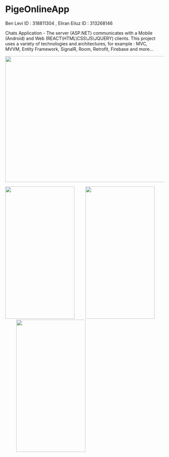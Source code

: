 # PigeOnlineApp
Ben Levi ID : 318811304 , Eliran Eiluz ID : 313268146

Chats Application - The server (ASP.NET) communicates with a Mobile (Android) and Web (REACT\HTML\CSS\JS\JQUERY) clients. This project uses a variety of technologies and architectures, for example : MVC, MVVM, Entity Framework, SignalR, Room, Retrofit, Firebase and more...

<img src="https://user-images.githubusercontent.com/106863159/180515058-07fb0bef-829c-462c-906e-31eba7443e21.png" width="760" height="400">

<img src="https://user-images.githubusercontent.com/106863159/180515794-debd7cb5-178f-4c91-9e2a-b7772e259a6b.png" width="220" height="420">&nbsp;&nbsp;&nbsp;&nbsp;&nbsp;&nbsp;&nbsp;&nbsp;&nbsp;<img src="https://user-images.githubusercontent.com/106863159/180515690-b146da49-369b-47f2-b9c8-20945717a5b8.png" width="220" height="420">&nbsp;&nbsp;&nbsp;&nbsp;&nbsp;&nbsp;&nbsp;&nbsp;&nbsp;<img src="https://user-images.githubusercontent.com/106863159/223500782-b76e5a99-1aa9-4703-87cd-5eaedbb14bea.png" width="220" height="420">

